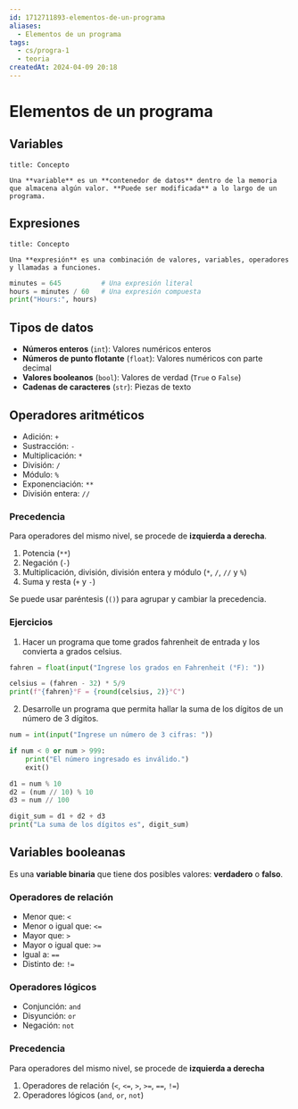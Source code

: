 ```yaml
---
id: 1712711893-elementos-de-un-programa
aliases:
  - Elementos de un programa
tags:
  - cs/progra-1
  - teoria
createdAt: 2024-04-09 20:18
---
```


# Elementos de un programa

## Variables

```ad-definition
title: Concepto

Una **variable** es un **contenedor de datos** dentro de la memoria que almacena algún valor. **Puede ser modificada** a lo largo de un programa.

```

## Expresiones

```ad-definition
title: Concepto

Una **expresión** es una combinación de valores, variables, operadores y llamadas a funciones.

```

```python
minutes = 645          # Una expresión literal
hours = minutes / 60   # Una expresión compuesta
print("Hours:", hours)
```

## Tipos de datos

- **Números enteros** (`int`): Valores numéricos enteros
- **Números de punto flotante** (`float`): Valores numéricos con parte decimal
- **Valores booleanos** (`bool`): Valores de verdad (`True` o `False`)
- **Cadenas de caracteres** (`str`): Piezas de texto

## Operadores aritméticos

- Adición: `+`
- Sustracción: `-`
- Multiplicación: `*`
- División: `/`
- Módulo: `%`
- Exponenciación: `**`
- División entera: `//`

### Precedencia

Para operadores del mismo nivel, se procede de **izquierda a derecha**.

1. Potencia (`**`)
2. Negación (`-`)
3. Multiplicación, división, división entera y módulo (`*`, `/`, `//` y `%`)
4. Suma y resta (`+` y `-`)

Se puede usar paréntesis (`()`) para agrupar y cambiar la precedencia.

### Ejercicios

1. Hacer un programa que tome grados fahrenheit de entrada y los convierta a grados celsius.

```python
fahren = float(input("Ingrese los grados en Fahrenheit (°F): "))

celsius = (fahren - 32) * 5/9
print(f"{fahren}°F = {round(celsius, 2)}°C")
```

2. Desarrolle un programa que permita hallar la suma de los dígitos de un número de 3 dígitos.

```python
num = int(input("Ingrese un número de 3 cifras: "))

if num < 0 or num > 999:
    print("El número ingresado es inválido.")
    exit()

d1 = num % 10
d2 = (num // 10) % 10
d3 = num // 100

digit_sum = d1 + d2 + d3
print("La suma de los dígitos es", digit_sum)
```

## Variables booleanas

Es una **variable binaria** que tiene dos posibles valores: **verdadero** o **falso**.

### Operadores de relación

- Menor que: `<`
- Menor o igual que: `<=`
- Mayor que: `>`
- Mayor o igual que: `>=`
- Igual a: `==`
- Distinto de: `!=`

### Operadores lógicos

- Conjunción: `and`
- Disyunción: `or`
- Negación: `not`

### Precedencia

Para operadores del mismo nivel, se procede de **izquierda a derecha**

1. Operadores de relación (`<`, `<=`, `>`, `>=`, `==`, `!=`)
2. Operadores lógicos (`and`, `or`, `not`)
